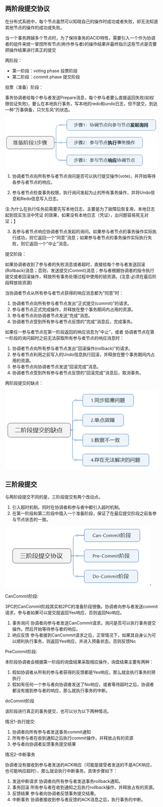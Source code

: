 ## 两阶段提交协议
在分布式系统中，每个节点虽然可以知晓自己的操作时成功或者失败，却无法知道其他节点的操作的成功或失败。

当一个事务跨越多个节点时，为了保持事务的ACID特性，需要引入一个作为协调者的组件来统一掌控所有节点(称作参与者)的操作结果并最终指示这些节点是否要把操作结果进行真正的提交

两阶段： 
* 第一阶段：voting phase 投票阶段
* 第二阶段：commit phase 提交阶段

投票（准备）阶段：

事务协调者给每个参与者发送Prepare消息，每个参与者要么直接返回失败(如权限验证失败)，要么在本地执行事务，写本地的redo和undo日志，但不提交，到达一种“万事俱备，只欠东风”的状态。

![img.png](prepare.png)

1. 协调者节点向所有参与者节点询问是否可以执行提交操作(vote)，并开始等待各参与者节点的响应。

2. 参与者节点检查事务权限，执行询问发起为止的所有事务操作，并将Undo信息和Redo信息写入日志。

注:为什么在执行任务前需要先写本地日志，主要是为了故障后恢复用，本地日志起到现实生活中凭证 的效果，如果没有本地日志（凭证），出问题容易死无对证；】

3. 各参与者节点响应协调者节点发起的询问。如果参与者节点的事务操作实际执行成功，则它返回一个”同意”消息；如果参与者节点的事务操作实际执行失败，则它返回一个”中止”消息。

提交阶段：

如果协调者收到了参与者的失败消息或者超时，直接给每个参与者发送回滚(Rollback)消息；否则，发送提交(Commit)消息；参与者根据协调者的指令执行提交或者回滚操作，释放所有事务处理过程中使用的锁资源。(注意:必须在最后阶段释放锁资源)

当协调者节点从所有参与者节点获得的响应消息都为”同意”时：

1. 协调者节点向所有参与者节点发出”正式提交(commit)”的请求。
2. 参与者节点正式完成操作，并释放在整个事务期间内占用的资源。
3. 参与者节点向协调者节点发送”完成”消息。
4. 协调者节点受到所有参与者节点反馈的”完成”消息后，完成事务。

如果任一参与者节点在第一阶段返回的响应消息为”中止”，或者 协调者节点在第一阶段的询问超时之前无法获取所有参与者节点的响应消息时：

1. 协调者节点向所有参与者节点发出”回滚操作(rollback)”的请求。
2. 参与者节点利用之前写入的Undo信息执行回滚，并释放在整个事务期间内占用的资源。
3. 参与者节点向协调者节点发送”回滚完成”消息。
4. 协调者节点受到所有参与者节点反馈的”回滚完成”消息后，取消事务。

两阶段提交的缺点：

![img.png](2PC.png)

## 三阶段提交

与两阶段提交不同的是，三阶段提交有两个改动点。

1. 引入超时机制。同时在协调者和参与者中都引入超时机制。
2. 在第一阶段和第二阶段中插入一个准备阶段，保证了在最后提交阶段之前各参与节点状态的一致。

![img.png](3pc.png)'

CanCommit阶段:

3PC的CanCommit阶段其实和2PC的准备阶段很像。协调者向参与者发送commit请求，参与者如果可以提交就返回Yes响应，否则返回No响应。

1. 事务询问 协调者向参与者发送CanCommit请求。询问是否可以执行事务提交操作。然后开始等待参与者的响应。
2. 响应反馈 参与者接到CanCommit请求之后，正常情况下，如果其自身认为可以顺利执行事务，则返回Yes响应，并进入预备状态。否则反馈No

PreCommit阶段:

本阶段协调者会根据第一阶段的询盘结果采取相应操作，询盘结果主要有两种：
1. 假如协调者从所有的参与者获得的反馈都是Yes响应，那么就会执行事务的预执行
2. 假如有任何一个参与者向协调者发送了No响应，或者等待超时之后，协调者都没有接到参与者的响应，那么就执行事务的中断。

doCommit阶段

该阶段进行真正的事务提交，也可以分为以下两种情况。

情况1-执行提交:
1. 协调者向所有参与者发送事务commit通知
2. 所有参与者在收到通知之后执行commit操作，并释放占有的资源
3. 参与者向协调者反馈事务提交结果

情况2-中断事务

协调者没有接收到参与者发送的ACK响应（可能是接受者发送的不是ACK响应，也可能响应超时），那么就会执行中断事务。具体步骤如下：
1. 发送中断请求 协调者向所有参与者发送事务rollback通知。
2. 事务回滚 所有参与者在收到通知之后执行rollback操作，并释放占有的资源。
3. 反馈结果 参与者向协调者反馈事务提交结果。
4. 中断事务 协调者接收到参与者反馈的ACK消息之后，执行事务的中断。


